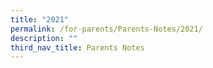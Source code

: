 ```yaml
---
title: "2021"
permalink: /for-parents/Parents-Notes/2021/
description: ""
third_nav_title: Parents Notes
---
```

